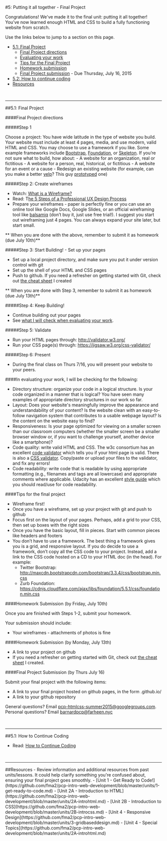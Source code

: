 #5: Putting it all together - Final Project

Congratulations!  We've made it to the final unit: putting it all together! You’ve now learned enough HTML and CSS to build a fully functioning website from scratch. 

Use the links below to jump to a section on this page.

- [5.1: Final Project](#51-finalproject)
	- [Final Project directions](#directions)
	- [Evaluating your work](#evaluation)
	- [Tips for the Final Project](#tips)
	- [Homework submission](#homeworksubmission)
	- [Final Project submission](#projectsubmission) - Due Thursday, July 16, 2015
- [5.2: How to continue coding](#52-contcoding)
- [Resources](#resources)

<br>
<hr height="10px">

##<a id="51-finalproject">5.1: Final Project</a>

####<a id="directions">Final Project directions</a>

#####Step 1

Choose a project: You have wide latitude in the type of website you build. Your website must include at least 4 pages, media, and use modern, valid HTML and CSS. You may choose to use a framework if you like. Some example frameworks include [Bootstrap](http://getbootstrap.com/), [Foundation](http://foundation.zurb.com/), or [Skeleton](http://getskeleton.com/). If you’re not sure what to build, how about: 
	- A website for an organization, real or fictitious
	- A website for a person, real, historical, or fictitious
	- A website for an event or a cause
	- Redesign an existing website (for example, can you make a better [yelp](http://www.yelp.com/brooklyn)? This guy [prototyped](https://medium.com/@jerrycao_uxpin/the-power-of-minimalism-a-story-of-redesigning-yelp-1a39c0b014f0) one)

#####Step 2: Create wireframes

- Watch: [What is a Wireframe?](https://www.youtube.com/watch?v=T0vt3nLZKks)
- Read: T[he 5 Steps of a Professional UX Design Process](http://skillcrush.com/2014/06/24/5-ux-design-deliverables/)
- Prepare your wireframes - paper is perfectly fine or you can use an online tool like Google Docs, Google Slides, or an official wireframing tool like [balsamiq](https://balsamiq.com/products/mockups/) (don’t buy it, just use free trial!). I suggest you start out wireframing just 4 pages. You can always expand your site later, but start small. 

** When you are done with the above, remember to submit it as homework (due July 10th)** 

#####Step 3: Start Building! - Set up your pages 
- Set up a local project directory, and make sure you put it under version control with git
- Set up the shell of your HTML and CSS pages 
- Push to github.  If you need a refresher on getting started with Git, check out [the cheat sheet](https://github.com/fma2/pcp-intro-web-development/blob/master/resources/git-started-cheat-sheet.md) I created

** When you are done with Step 3, remember to submit it as homework (due July 13th)** 

#####Step 4: Keep Building!

- Continue building out your pages
- See [what I will check when evaluating your work](https://github.com/fma2/pcp-intro-web-development/blob/master/units/5-finalproject.md#evaluation).

#####Step 5: Validate
- Run your HTML pages through: http://validator.w3.org/
- Run your CSS page(s) through: https://jigsaw.w3.org/css-validator/


#####Step 6: Present

- During the final class on Thurs 7/16, you will present your website to your peers.


####<a id="evaluation">In evaluating your work, I will be checking for the following:</a>

- Directory structure: organize your code in a logical structure. Is your code organized in a manner that is logical? You have seen many examples of appropriate directory structures in our work so far. 
- Layout:  Does your website's meaningfully improve the appearance and understandability of your content?  Is the website clean with an easy-to-follow navigation system that contributes to a usable webpage layout?  Is the content on the website easy to find? 
- Responsiveness: Is your page optimized for viewing on a smaller screen than our classroom computers (whether the smaller screen be a smaller browser window or, if you want to challenge yourself, another device like a smartphone)?
- Code quality: write valid HTML and CSS. The w3c consortium has an excellent [code validator](http://validator.w3.org/#validate_by_input) which tells you if your html page is valid.  There is also a [CSS validator](http://jigsaw.w3.org/css-validator/). Copy/paste or upload your files to the validator, and fix any errors! 
- Code readability: write code that is readable by using appropriate formatting (e.g., filenames and tags are all lowercase) and appropriate comments where applicable. Udacity has an excellent [style guide](http://udacity.github.io/frontend-nanodegree-styleguide/) which you should read/use for code readability.


####<a id="tips">Tips for the final project</a>
- Wireframe first! 
- Once you have a wireframe, set up your project with git and push to github
- Focus first on the layout of your pages. Perhaps, add a grid to your CSS, then set up boxes with the right sizes
- Once you have the basic layout, fill in pieces. Start with common pieces like headers and footers 
- You don’t have to use a framework. The best thing a framework gives you is a grid, and responsive layout. If you do decide to use a framework, don’t copy all the CSS code to your project. Instead, add a link to the CSS code hosted on a CD to your HTML doc (in the head). For example:
	- Twitter Bootstrap: http://maxcdn.bootstrapcdn.com/bootstrap/3.3.4/css/bootstrap.min.css
	- Zurb Foundation: https://cdnjs.cloudflare.com/ajax/libs/foundation/5.5.1/css/foundation.min.css



####<a id="homeworksubmission">Homework Submission (by Friday, July 10th)</a>

Once you are finished with Steps 1-2,  submit your homework. 

Your submission should include:

- Your wireframes - attachments of photos is fine

####<a id="homeworksubmission">Homework Submission (by Monday, July 13th)</a>

- A link to your project on github
- If you need a refresher on getting started with Git, check out [the cheat sheet](https://github.com/fma2/pcp-intro-web-development/blob/master/resources/git-started-cheat-sheet.md) I created.

####<a id="projectsubmission">Final Project Submission (by Thurs July 16)</a>

Submit your final project with the following items:

- A link to your final project hosted on github pages, in the form <yourUsername>.github.io/<yourRepositoryname>
- A link to your github repository

General questions? Email pcp-htmlcss-summer2015@googlegroups.com.
Personal questions? Email barnardpcp@farheen.nyc

<br>
<hr height="10px">

##<a id="52-contcoding">5.1: How to Continue Coding</a>

- Read: [How to Continue Coding](https://docs.google.com/presentation/d/1HKhZkG0IFW711XaV9zb4bLQJmHlAaxihJpP1maj5qkc/edit?usp=sharing)


<br>
<hr height="10px">
##<a id="resources">Resources</a>
- Review information and additional resources from past units/lessons.  It could help clarify something you're confused about, ensuring your final project goes smoothly.
	- [Unit 1 - Get Ready to Code!](https://github.com/fma2/pcp-intro-web-development/blob/master/units/1-get-ready-to-code.md)
	- [Unit 2A - Introduction to HTML](https://github.com/fma2/pcp-intro-web-development/blob/master/units/2A-introhtml.md)
	- [Unit 2B - Introduction to CSS](https://github.com/fma2/pcp-intro-web-development/blob/master/units/2B-introcss.md)
	- [Unit 4 - Responsive Design](https://github.com/fma2/pcp-intro-web-development/blob/master/units/3-gridbaseddesign.md)
	- [Unit 4 - Special Topics](https://github.com/fma2/pcp-intro-web-development/blob/master/units/2A-introhtml.md)
